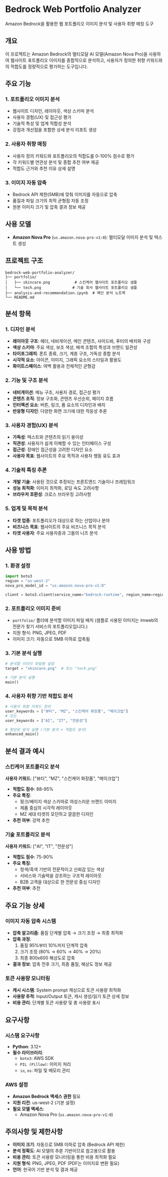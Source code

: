 # Bedrock Web Portfolio Analyzer

Amazon Bedrock을 활용한 웹 포트폴리오 이미지 분석 및 사용자 취향 매칭 도구

## 개요

이 프로젝트는 Amazon Bedrock의 멀티모달 AI 모델(Amazon Nova Pro)을 사용하여 웹사이트 포트폴리오 이미지를 종합적으로 분석하고, 사용자가 정의한 취향 키워드와의 적합도를 정량적으로 평가하는 도구입니다.

## 주요 기능

### 1. 포트폴리오 이미지 분석
- 웹사이트 디자인, 레이아웃, 색상 스키마 분석
- 사용자 경험(UX) 및 접근성 평가
- 기술적 특성 및 업계 적합성 분석
- 강점과 개선점을 포함한 상세 분석 리포트 생성

### 2. 사용자 취향 매칭
- 사용자 정의 키워드와 포트폴리오의 적합도를 0-100% 점수로 평가
- 각 키워드별 연관성 분석 및 종합 추천 여부 제공
- 적합도 근거와 추천 이유 상세 설명

### 3. 이미지 자동 압축
- Bedrock API 제한(5MB)에 맞춰 이미지를 자동으로 압축
- 품질과 파일 크기의 최적 균형점 자동 조정
- 원본 이미지 크기 및 압축 결과 정보 제공

## 사용 모델
- **Amazon Nova Pro** (`us.amazon.nova-pro-v1:0`): 멀티모달 이미지 분석 및 텍스트 생성


## 프로젝트 구조

```
bedrock-web-portfolio-analyzer/
├── portfolio/
│   ├── skincare.png           # 스킨케어 웹사이트 포트폴리오 샘플
│   └── tech.png              # 기술 회사 웹사이트 포트폴리오 샘플
├── analysis-and-recommendation.ipynb  # 메인 분석 노트북
└── README.md
```

## 분석 항목

### 1. 디자인 분석
- **레이아웃 구조**: 헤더, 네비게이션, 메인 콘텐츠, 사이드바, 푸터의 배치와 구성
- **색상 스키마**: 주요 색상, 보조 색상, 배색 조합의 특성과 브랜드 일관성
- **타이포그래피**: 폰트 종류, 크기, 계층 구조, 가독성 종합 분석
- **시각적 요소**: 아이콘, 이미지, 그래픽 요소의 스타일과 활용도
- **화이트스페이스**: 여백 활용과 전체적인 균형감

### 2. 기능 및 구조 분석
- **네비게이션**: 메뉴 구조, 사용자 경로, 접근성 평가
- **콘텐츠 조직**: 정보 구조화, 콘텐츠 우선순위, 페이지 흐름
- **인터랙션 요소**: 버튼, 링크, 폼 요소의 디자인과 배치
- **반응형 디자인**: 다양한 화면 크기에 대한 적응성 추론

### 3. 사용자 경험(UX) 분석
- **가독성**: 텍스트와 콘텐츠의 읽기 용이성
- **직관성**: 사용자가 쉽게 이해할 수 있는 인터페이스 구성
- **접근성**: 장애인 접근성을 고려한 디자인 요소
- **사용자 목표**: 웹사이트의 주요 목적과 사용자 행동 유도 효과

### 4. 기술적 특징 추론
- **개발 기술**: 사용된 것으로 추정되는 프론트엔드 기술이나 프레임워크
- **성능 최적화**: 이미지 최적화, 로딩 속도 고려사항
- **브라우저 호환성**: 크로스 브라우징 고려사항

### 5. 업계 및 목적 분석
- **타겟 업종**: 포트폴리오가 대상으로 하는 산업이나 분야
- **비즈니스 목표**: 웹사이트의 주요 비즈니스 목적 분석
- **타겟 사용자**: 주요 사용자층과 그들의 니즈 분석

## 사용 방법

### 1. 환경 설정
```python
import boto3
region = "us-west-2"
nova_pro_model_id = "us.amazon.nova-pro-v1:0"

client = boto3.client(service_name="bedrock-runtime", region_name=region)
```

### 2. 포트폴리오 이미지 준비
- `portfolio/` 폴더에 분석할 이미지 파일 배치 (샘플로 사용된 이미지는 imweb의 전문가 찾기 서비스의 포트폴리오입니다.)
- 지원 형식: PNG, JPEG, PDF
- 이미지 크기: 자동으로 5MB 이하로 압축됨

### 3. 기본 분석 실행
```python
# 분석할 이미지 파일명 설정
target = "skincare.png"  # 또는 "tech.png"

# 기본 분석 실행
main()
```

### 4. 사용자 취향 기반 적합도 분석
```python
# 사용자 취향 키워드 정의
user_keywords = ["뷰티", "MZ", "스킨케어 화장품", "메이크업"]
# 또는
user_keywords = ["AI", "IT", "전문성"]

# 향상된 분석 실행 (기본 분석 + 적합도 분석)
enhanced_main()
```

## 분석 결과 예시

### 스킨케어 포트폴리오 분석
**사용자 키워드**: ["뷰티", "MZ", "스킨케어 화장품", "메이크업"]
- **적합도 점수**: 88-95%
- **주요 특징**: 
  - 핑크/베이지 색상 스키마로 여성스러운 브랜드 이미지
  - 제품 중심의 시각적 레이아웃
  - MZ 세대 타겟의 모던하고 깔끔한 디자인
- **추천 여부**: 강력 추천

### 기술 포트폴리오 분석
**사용자 키워드**: ["AI", "IT", "전문성"]
- **적합도 점수**: 75-90%
- **주요 특징**:
  - 청색/흑색 기반의 전문적이고 신뢰감 있는 색상
  - 서비스와 기술력을 강조하는 구조적 레이아웃
  - B2B 고객을 대상으로 한 전문성 중심 디자인
- **추천 여부**: 추천

## 주요 기능 상세

### 이미지 자동 압축 시스템
- **압축 알고리즘**: 품질 단계별 압축 → 크기 조정 → 최종 최적화
- **압축 과정**: 
  1. 품질 95%부터 10%까지 단계적 압축
  2. 크기 조정 (80% → 60% → 40% → 20%)
  3. 최종 800x600 해상도로 압축
- **결과 정보**: 압축 전후 크기, 최종 품질, 해상도 정보 제공

### 토큰 사용량 모니터링
- **캐시 시스템**: System prompt 캐싱으로 토큰 사용량 최적화
- **사용량 추적**: Input/Output 토큰, 캐시 생성/읽기 토큰 상세 정보
- **비용 관리**: 단계별 토큰 사용량 및 총 사용량 표시

## 요구사항

### 시스템 요구사항
- **Python**: 3.12+
- **필수 라이브러리**:
  - `boto3`: AWS SDK
  - `PIL (Pillow)`: 이미지 처리
  - `io`, `os`: 파일 및 메모리 관리

### AWS 설정
- **Amazon Bedrock 액세스 권한** 필요
- **지원 리전**: us-west-2 (기본 설정)
- **필요 모델 액세스**:
  - Amazon Nova Pro (`us.amazon.nova-pro-v1:0`)

## 주의사항 및 제한사항
- **이미지 크기**: 자동으로 5MB 이하로 압축 (Bedrock API 제한)
- **분석 정확도**: AI 모델의 추론 기반이므로 참고용으로 활용
- **비용 관리**: 토큰 사용량 모니터링을 통한 비용 최적화 필요
- **지원 형식**: PNG, JPEG, PDF (PDF는 이미지로 변환 필요)
- **언어**: 한국어 기반 분석 및 결과 제공
